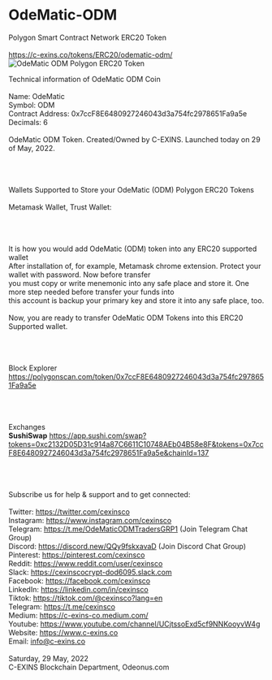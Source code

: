 # OdeMatic-ODM
Polygon Smart Contract Network ERC20 Token<br/>
<br/>
https://c-exins.co/tokens/ERC20/odematic-odm/<br/>
<img src="https://www.c-exins.co/tokens/ERC20/odematic-odm/images/OdeMatic-ODM-100px.png" title="OdeMatic ODM Polygon ERC20 Token" />

Technical information of OdeMatic ODM Coin<br/>
<br/>
Name: OdeMatic<br/>
Symbol: ODM<br/>
Contract Address: 0x7ccF8E6480927246043d3a754fc2978651Fa9a5e<br/>
Decimals: 6<br/>
<br/>
OdeMatic ODM Token. Created/Owned by C-EXINS. Launched today on 29 of May, 2022.<br/>
<br/><br/><br/>



Wallets Supported to Store your OdeMatic (ODM) Polygon ERC20 Tokens<br/>
<br/>
Metamask Wallet, Trust Wallet:<br/>
<br/><br/><br/>


It is how you would add OdeMatic (ODM) token into any ERC20 supported wallet<br/>
After installation of, for example, Metamask chrome extension. Protect your wallet with password. Now before transfer<br/>
you must copy or write menemonic into any safe place and store it. One more step needed before transfer your funds into<br/>
this account is backup your primary key and store it into any safe place, too.<br/>
<br/>
Now, you are ready to transfer OdeMatic ODM Tokens into this ERC20 Supported wallet.<br/>
<br/><br/><br/>


Block Explorer<br/>
https://polygonscan.com/token/0x7ccF8E6480927246043d3a754fc2978651Fa9a5e<br/>
<br/><br/><br/>


Exchanges<br/>
<b>SushiSwap</b>
https://app.sushi.com/swap?tokens=0xc2132D05D31c914a87C6611C10748AEb04B58e8F&tokens=0x7ccF8E6480927246043d3a754fc2978651Fa9a5e&chainId=137<br/>
<br/><br/><br/>



Subscribe us for help & support and to get connected:<br/>
<br/>
Twitter: https://twitter.com/cexinsco<br/>
Instagram: https://www.instagram.com/cexinsco<br/>
Telegram: https://t.me/OdeMaticODMTradersGRP1 (Join Telegram Chat Group)<br/>
Discord: https://discord.new/QQy9fskxavaD (Join Discord Chat Group)<br/>
Pinterest: https://pinterest.com/cexinsco<br/>
Reddit: https://www.reddit.com/user/cexinsco<br/>
Slack: https://cexinscocrypt-dod6095.slack.com<br/>
Facebook: https://facebook.com/cexinsco<br/>
LinkedIn: https://linkedin.com/in/cexinsco<br/>
Tiktok: https://tiktok.com/@cexinsco?lang=en<br/>
Telegram: https://t.me/cexinsco<br/>
Medium: https://c-exins-co.medium.com/<br/>
Youtube: https://www.youtube.com/channel/UCjtssoExd5cf9NNKooyvW4g<br/>
Website: https://www.c-exins.co<br/>
Email: info@c-exins.co<br/>
<br/>
Saturday, 29 May, 2022<br/>
C-EXINS Blockchain Department, Odeonus.com<br/>
<br/><br/>
